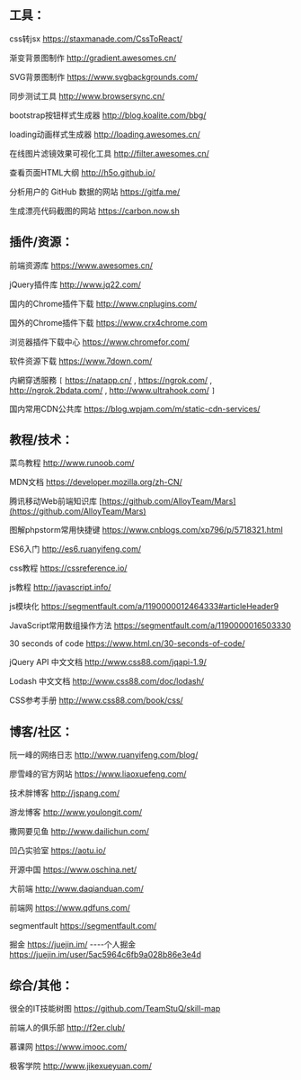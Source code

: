## 工具：

css转jsx https://staxmanade.com/CssToReact/

渐变背景图制作 http://gradient.awesomes.cn/

SVG背景图制作 https://www.svgbackgrounds.com/

同步测试工具 http://www.browsersync.cn/

bootstrap按钮样式生成器 http://blog.koalite.com/bbg/

loading动画样式生成器 http://loading.awesomes.cn/

在线图片滤镜效果可视化工具 http://filter.awesomes.cn/

查看页面HTML大纲 http://h5o.github.io/

分析用户的 GitHub 数据的网站 https://gitfa.me/

生成漂亮代码截图的网站 https://carbon.now.sh

## 插件/资源：

前端资源库 https://www.awesomes.cn/

jQuery插件库 http://www.jq22.com/ 

国内的Chrome插件下载 http://www.cnplugins.com/

国外的Chrome插件下载 https://www.crx4chrome.com

浏览器插件下载中心 https://www.chromefor.com/

软件资源下载 https://www.7down.com/

内網穿透服務 `[` https://natapp.cn/ , https://ngrok.com/ , http://ngrok.2bdata.com/ , http://www.ultrahook.com/ `]`

国内常用CDN公共库 https://blog.wpjam.com/m/static-cdn-services/

## 教程/技术：

菜鸟教程 http://www.runoob.com/

MDN文档 https://developer.mozilla.org/zh-CN/

腾讯移动Web前端知识库 [https://github.com/AlloyTeam/Mars](https://github.com/AlloyTeam/Mars)

图解phpstorm常用快捷键 https://www.cnblogs.com/xp796/p/5718321.html

ES6入门 http://es6.ruanyifeng.com/

css教程 https://cssreference.io/

js教程 http://javascript.info/

js模块化 https://segmentfault.com/a/1190000012464333#articleHeader9

JavaScript常用数组操作方法 https://segmentfault.com/a/1190000016503330

30 seconds of code https://www.html.cn/30-seconds-of-code/

jQuery API 中文文档 http://www.css88.com/jqapi-1.9/

Lodash 中文文档  http://www.css88.com/doc/lodash/

CSS参考手册 http://www.css88.com/book/css/

## 博客/社区：

阮一峰的网络日志 http://www.ruanyifeng.com/blog/

廖雪峰的官方网站 https://www.liaoxuefeng.com/

技术胖博客 http://jspang.com/

游龙博客 http://www.youlongit.com/

撒网要见鱼 http://www.dailichun.com/


凹凸实验室 https://aotu.io/

开源中国 https://www.oschina.net/

大前端 http://www.daqianduan.com/

前端网 https://www.qdfuns.com/

segmentfault https://segmentfault.com/

掘金 https://juejin.im/ ----个人掘金 https://juejin.im/user/5ac5964c6fb9a028b86e3e4d

## 综合/其他：

很全的IT技能树图 https://github.com/TeamStuQ/skill-map

前端人的俱乐部 http://f2er.club/

慕课网 https://www.imooc.com/

极客学院 http://www.jikexueyuan.com/
